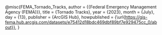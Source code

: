 @misc{FEMA_Tornado_Tracks,
    author = {{Federal Emergency Management Agency (FEMA)}},
    title = {Tornado Tracks},
    year = {2023},
    month = {July},
    day = {13},
    publisher = {ArcGIS Hub},
    howpublished = {\url{https://gis-fema.hub.arcgis.com/datasets/e75412d18bdc469dbf89bf7e929475cc_0/about}},
}
